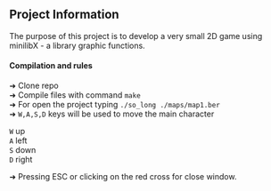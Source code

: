 
## Project Information

The purpose of this project is to develop a very small 2D game using minilibX - a library graphic functions.

#### Compilation and rules

  ➜ Clone repo <br>
  ➜ Compile files with command ```make```<br>
  ➜ For open the project typing ```./so_long ./maps/map1.ber ``` <br>
  ➜ ```W,A,S,D``` keys will be used to move the main character <br>

  ``` W ``` up <br>
  ``` A ``` left <br>
  ``` S ``` down <br>
  ``` D ``` right <br>
        
  ➜ Pressing ESC or clicking on the red cross for close window. <br>
